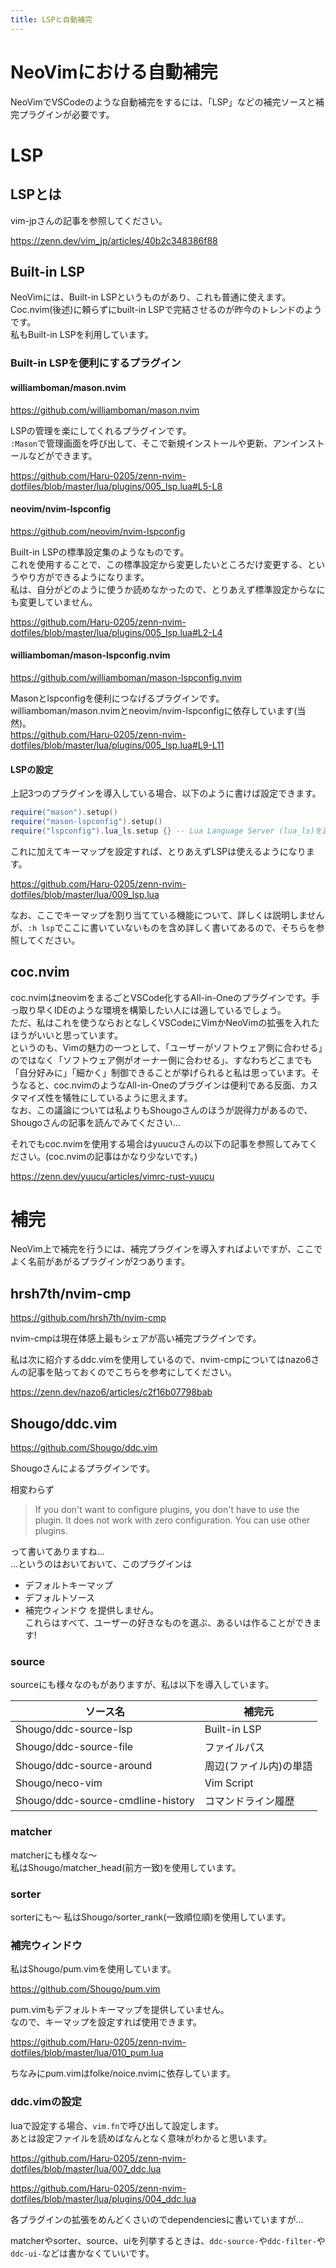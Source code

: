 ```yaml
---
title: LSPと自動補完
---
```


# NeoVimにおける自動補完

NeoVimでVSCodeのような自動補完をするには、「LSP」などの補完ソースと補完プラグインが必要です。  

# LSP

## LSPとは

vim-jpさんの記事を参照してください。

https://zenn.dev/vim_jp/articles/40b2c348386f88

## Built-in LSP

NeoVimには、Built-in LSPというものがあり、これも普通に使えます。Coc.nvim(後述)に頼らずにbuilt-in LSPで完結させるのが昨今のトレンドのようです。  
私もBuilt-in LSPを利用しています。  

### Built-in LSPを便利にするプラグイン

#### williamboman/mason.nvim

https://github.com/williamboman/mason.nvim

LSPの管理を楽にしてくれるプラグインです。  
`:Mason`で管理画面を呼び出して、そこで新規インストールや更新、アンインストールなどができます。

https://github.com/Haru-0205/zenn-nvim-dotfiles/blob/master/lua/plugins/005_lsp.lua#L5-L8

#### neovim/nvim-lspconfig

https://github.com/neovim/nvim-lspconfig

Built-in LSPの標準設定集のようなものです。  
これを使用することで、この標準設定から変更したいところだけ変更する、というやり方ができるようになります。  
私は、自分がどのように使うか読めなかったので、とりあえず標準設定からなにも変更していません。  

https://github.com/Haru-0205/zenn-nvim-dotfiles/blob/master/lua/plugins/005_lsp.lua#L2-L4

#### williamboman/mason-lspconfig.nvim

https://github.com/williamboman/mason-lspconfig.nvim

Masonとlspconfigを便利につなげるプラグインです。  
williamboman/mason.nvimとneovim/nvim-lspconfigに依存しています(当然)。  
https://github.com/Haru-0205/zenn-nvim-dotfiles/blob/master/lua/plugins/005_lsp.lua#L9-L11

#### LSPの設定

上記3つのプラグインを導入している場合、以下のように書けば設定できます。

```lua
require("mason").setup()
require("mason-lspconfig").setup()
require("lspconfig").lua_ls.setup {} -- Lua Language Server (lua_ls)を設定する場合
```

これに加えてキーマップを設定すれば、とりあえずLSPは使えるようになります。

https://github.com/Haru-0205/zenn-nvim-dotfiles/blob/master/lua/009_lsp.lua

なお、ここでキーマップを割り当てている機能について、詳しくは説明しませんが、`:h lsp`でここに書いていないものを含め詳しく書いてあるので、そちらを参照してください。

## coc.nvim

coc.nvimはneovimをまるごとVSCode化するAll-in-Oneのプラグインです。手っ取り早くIDEのような環境を構築したい人には適しているでしょう。  
ただ、私はこれを使うならおとなしくVSCodeにVimかNeoVimの拡張を入れたほうがいいと思っています。  
というのも、Vimの魅力の一つとして、「ユーザーがソフトウェア側に合わせる」のではなく「ソフトウェア側がオーナー側に合わせる」、すなわちどこまでも「自分好みに」「細かく」制御できることが挙げられると私は思っています。そうなると、coc.nvimのようなAll-in-Oneのプラグインは便利である反面、カスタマイズ性を犠牲にしているように思えます。  
なお、この議論については私よりもShougoさんのほうが説得力があるので、Shougoさんの記事を読んでみてください...

それでもcoc.nvimを使用する場合はyuucuさんの以下の記事を参照してみてください。(coc.nvimの記事はかなり少ないです。)

https://zenn.dev/yuucu/articles/vimrc-rust-yuucu

# 補完

NeoVim上で補完を行うには、補完プラグインを導入すればよいですが、ここでよく名前があがるプラグインが2つあります。

## hrsh7th/nvim-cmp

https://github.com/hrsh7th/nvim-cmp

nvim-cmpは現在体感上最もシェアが高い補完プラグインです。

私は次に紹介するddc.vimを使用しているので、nvim-cmpについてはnazo6さんの記事を貼っておくのでこちらを参考にしてください。  

https://zenn.dev/nazo6/articles/c2f16b07798bab

## Shougo/ddc.vim

https://github.com/Shougo/ddc.vim

Shougoさんによるプラグインです。  

相変わらず
> If you don't want to configure plugins, you don't have to use the plugin. It does not work with zero configuration. You can use other plugins.

って書いてありますね...  
...というのはおいておいて、このプラグインは
- デフォルトキーマップ
- デフォルトソース
- 補完ウィンドウ
を提供しません。  
これらはすべて、ユーザーの好きなものを選ぶ、あるいは作ることができます!  

### source

sourceにも様々なのもがありますが、私は以下を導入しています。

| ソース名 | 補完元 |
| --- | --- |
| Shougo/ddc-source-lsp | Built-in LSP |
| Shougo/ddc-source-file | ファイルパス |
| Shougo/ddc-source-around | 周辺(ファイル内)の単語 |
| Shougo/neco-vim | Vim Script |
| Shougo/ddc-source-cmdline-history | コマンドライン履歴 |

### matcher

matcherにも様々な～  
私はShougo/matcher_head(前方一致)を使用しています。

### sorter

sorterにも～
私はShougo/sorter_rank(一致順位順)を使用しています。

### 補完ウィンドウ

私はShougo/pum.vimを使用しています。  

https://github.com/Shougo/pum.vim

pum.vimもデフォルトキーマップを提供していません。  
なので、キーマップを設定すれば使用できます。

https://github.com/Haru-0205/zenn-nvim-dotfiles/blob/master/lua/010_pum.lua

ちなみにpum.vimはfolke/noice.nvimに依存しています。

### ddc.vimの設定

luaで設定する場合、`vim.fn`で呼び出して設定します。  
あとは設定ファイルを読めばなんとなく意味がわかると思います。

https://github.com/Haru-0205/zenn-nvim-dotfiles/blob/master/lua/007_ddc.lua

https://github.com/Haru-0205/zenn-nvim-dotfiles/blob/master/lua/plugins/004_ddc.lua

各プラグインの拡張をめんどくさいのでdependenciesに書いていますが...

matcherやsorter、source、uiを列挙するときは、`ddc-source-`や`ddc-filter-`や`ddc-ui-`などは書かなくていいです。


